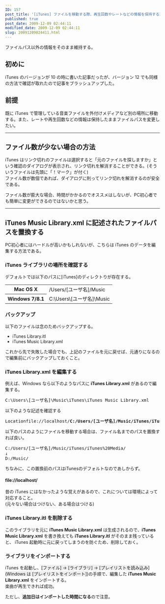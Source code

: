 ```yaml
---
ID: 157
post_title: '[iTunes] ファイルを移動する際、再生回数やレートなどの情報を保持する方法'
published: true
post_date: 2009-12-09 02:44:11
modified_date: 2009-12-09 02:44:11
slug: 20091209024411.html
---
```

<p>ファイルパス以外の情報をそのまま維持する。<br />
<!--more--></p>
<h2>初めに</h2>
<p>iTunes のバージョンが 10 の時に書いた記事だったが、バージョン 12 でも同様の方法で確認が取れたので記事をブラッシュアップした。</p>
<h2>前提</h2>
<p>既に iTunes で管理している音楽ファイルを外付けメディアなど別の場所に移動する。また、レートや再生回数などの情報は保持したままファイルパスを変更したい。</p>
<hr>
<h2>ファイル数が少ない場合の方法</h2>
<p>iTunes はリンク切れのファイルは選択すると「元のファイルを探しますか」という確認のダイアログが表示され、リンク切れを解消することができる。<span class="text-muted">(そういうファイルは先頭に「！マーク」が付く)</span><br />
ファイル数が数個であれば、ダイアログに則ってリンク切れを解消するのが安全である。</p>
<p>ファイル数が膨大な場合、時間がかかるのでオススメはしないが、PC初心者でも簡単に変更ができるのではないかと思う。</p>
<hr>
<h2>iTunes Music Library.xml に記述されたファイルパスを置換する</h2>
<p>PC初心者にはハードルが高いかもしれないが、こちらは iTunes のデータを編集する方法である。</p>
<h3>iTunes ライブラリの場所を確認する</h3>
<p>デフォルトでは以下のパスに[iTunes]のディレクトりが存在する。</p>
<table>
<tr>
<th>Mac OS X</th>
<td>/Users/[ユーザ名]/Music</td>
</tr>
<tr>
<th>Windows 7/8.1</th>
<td>C:\Users\[ユーザ名]\Music</td>
</tr>
</table>
<h3>バックアップ</h3>
<p>以下のファイルは念のためバックアップする。</p>
<ul>
<li>iTunes Library.itl</li>
<li>iTunes Music Library.xml</li>
</ul>
<p>これから先で失敗した場合でも、上記のファイルを元に戻せば、元通りになるので編集前にバックアップしておくこと。</p>
<h3>iTunes Library.xml を編集する</h3>
<p>例えば、Windows なら以下のようなパスに <b>iTunes Library.xml</b> があるので編集する。</p>
<pre>C:\Users\[ユーザ名]\Music\iTunes\iTunes Music Library.xml</pre>
<p>以下のような記述を確認する</p>
<pre><key>Location</key><string>file://localhost/<b>C:/Users/[ユーザ名]/Music/iTunes/iTunes%20Media/</b>hoge.mp3</string></pre>
<p>以下のパスのようにファイルを移動する場合は、ファイル名までのパスを置換すれば良い。</p>
<pre>C:/Users/[ユーザ名]/Music/iTunes/iTunes%20Media/
↓
D:/Music/</pre>
<p>ちなみに、この置換前のパスはiTunesのデフォルトなのであしからず。</p>
<h4>file://localhost/</h4>
<p>昔の iTunes にはなかったような覚えがあるので、これについては環境によって対応すること。<br />
(元々ない場合はつけない、ある場合はつける)</p>
<h3>iTunes Library.itl を削除する</h3>
<p>このライブラリを元に <b>iTunes Music Library.xml</b> は生成されるので、<b>iTunes Music Library.xml</b> を書き換えても <b>iTunes Library.itl</b> がそのまま残っていると、 iTunes 起動時に元に戻ってしまうのを防ぐため、削除しておく。</p>
<h3>ライブラリをインポートする</h3>
<p>iTunes を起動し、<span style="background-color: #eeeeee;">[ファイル] -> [ライブラリ] -> [プレイリストを読み込み] (Windows は [プレイリストをインポート])</span>の手順で、編集した <b>iTunes Music Library.xml</b> をインポートする。<br />
楽曲が再生できれば成功。</p>
<p>ただし、<strong>追加日はインポートした時間になる</strong>ので注意。</p>